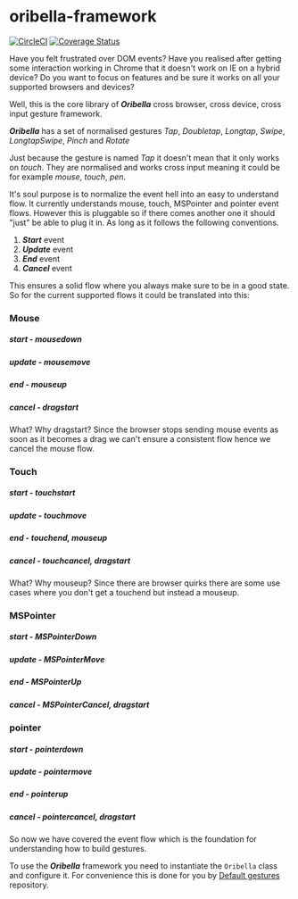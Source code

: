 # oribella-framework

[![CircleCI](https://circleci.com/gh/oribella/framework.svg?style=shield)](https://circleci.com/gh/oribella/framework) [![Coverage Status](https://coveralls.io/repos/github/oribella/framework/badge.svg)](https://coveralls.io/github/oribella/framework)

Have you felt frustrated over DOM events? Have you realised after getting some interaction working in Chrome that it doesn't work on IE on a hybrid device? Do you want to focus on features and be sure it works on all your supported browsers and devices?

Well, this is the core library of ***Oribella*** cross browser, cross device, cross input gesture framework.

***Oribella*** has a set of normalised gestures *Tap*, *Doubletap*, *Longtap*, *Swipe*, *LongtapSwipe*, *Pinch* and *Rotate*

Just because the gesture is named *Tap* it doesn't mean that it only works on *touch*. They are normalised and works cross input meaning it could be for example  *mouse*, *touch*, *pen*.

It's soul purpose is to normalize the event hell into an easy to understand flow. It currently understands mouse, touch, MSPointer and pointer event flows. However this is pluggable so if there comes another one it should "just" be able to plug it in. As long as it follows the following conventions.

1. ***Start*** event
2. ***Update*** event
3. ***End*** event
4. ***Cancel*** event

This ensures a solid flow where you always make sure to be in a good state. So for the current supported flows it could be translated into this:

### Mouse
##### start - mousedown
##### update - mousemove
##### end - mouseup
##### cancel - dragstart
What? Why dragstart? Since the browser stops sending mouse events as soon as it
becomes a drag we can't ensure a consistent flow hence we cancel the mouse flow.

### Touch
##### start - touchstart
##### update - touchmove
##### end - touchend, mouseup
##### cancel - touchcancel, dragstart
What? Why mouseup? Since there are browser quirks there are some use cases where you don't get a touchend but instead a mouseup.

### MSPointer
##### start - MSPointerDown
##### update - MSPointerMove
##### end - MSPointerUp
##### cancel - MSPointerCancel, dragstart

### pointer
##### start - pointerdown
##### update - pointermove
##### end - pointerup
##### cancel - pointercancel, dragstart

So now we have covered the event flow which is the foundation for understanding how to build gestures.

To use the ***Oribella*** framework you need to instantiate the `Oribella` class and configure it. For convenience this is done for you by [Default gestures](https://github.com/oribella/default-gestures) repository.
